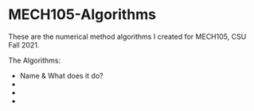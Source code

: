 # MECH105-Algorithms
These are the numerical method algorithms I created for MECH105, CSU Fall 2021.

The Algorithms:

* Name & What does it do?
*
*
*
